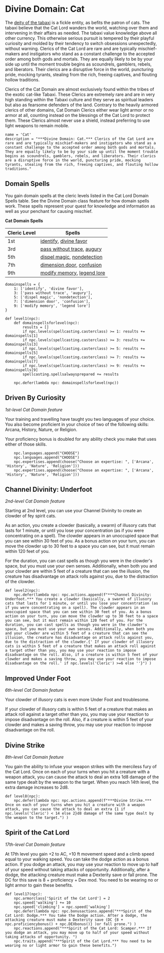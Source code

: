# Divine Domain: Cat
The [deity of the tabaxi](../../Religions/Pantheon/CatLord.md) is a fickle entity, as befits the patron of cats. The tabaxi believe that the Cat Lord wanders the world, watching over them and intervening in their affairs as needed. The tabaxi value knowledge above all other currency. This otherwise serious pursuit is tempered by their playful curiosity and molded by their tendency to switch obsessions unexpectedly, without warning. Clerics of the Cat Lord are rare and are typically mischief-makers and instigators who stand as a constant challenge to the accepted order among both gods and mortals. They are equally likely to be by your side up until the moment trouble begins as scoundrels, gamblers, rebels, and liberators. Their clerics are a disruptive force in the world, puncturing pride, mocking tyrants, stealing from the rich, freeing captives, and flouting hollow traditions. 

Clerics of the Cat Domain are almost exclusively found within the tribes of the exotic cat-like Tabaxi. These Clerics are extremely rare and are in very high standing within the Tabaxi culture and they serve as spiritual leaders but also as fearsome defenders of the land. Contrary to the heavily armored clerics of other domains, Cat Domain Clerics either wear light armor or no armor at all,  counting instead on the blessings of the Cat Lord to protect them. These Clerics almost never use a shield, instead preferring to use light weapons to remain mobile.

```
name = 'Cat'
description = "***Divine Domain: Cat.*** Clerics of the Cat Lord are rare and are typically mischief-makers and instigators who stand as a constant challenge to the accepted order among both gods and mortals. They are equally likely to be by your side up until the moment trouble begins as scoundrels, gamblers, rebels, and liberators. Their clerics are a disruptive force in the world, puncturing pride, mocking tyrants, stealing from the rich, freeing captives, and flouting hollow traditions."
```

## Domain Spells
You gain domain spells at the cleric levels listed in the Cat Lord Domain Spells table. See the Divine Domain class feature for how domain spells work. These spells represent your quest for knowledge and information as well as your penchant for causing mischief.

**Cat Domain Spells**

Cleric Level | Spells
------------ | ------
1st	| [identify](../../Magic/Spells/identify.md), [divine favor](../../Magic/Spells/divine-favor.md)
3rd	| [pass without trace](../../Magic/Spells/pass-without-trace.md), [augury](../../Magic/Spells/augury.md)
5th	| [dispel magic](../../Magic/Spells/dispel-magic.md), [nondetection](../../Magic/Spells/nondetection.md)
7th	| [dimension door](../../Magic/Spells/dimension-door.md), [confusion](../../Magic/Spells/confusion.md)
9th	| [modify memory](../../Magic/Spells/modify-memory.md), [legend lore](../../Magic/Spells/legend-lore.md)

```
domainspells = {
    1: ['identify', 'divine favor'],
    3: ['pass without trace', 'augury'],
    5: ['dispel magic', 'nondetection'],
    7: ['dimension door', 'confusion'],
    9: ['modify memory', 'legend lore']
}

def level1(npc):
    def domainspellsforlevel(npc):
        results = []
        if npc.levels(spellcasting.casterclass) >= 1: results += domainspells[1]
        if npc.levels(spellcasting.casterclass) >= 3: results += domainspells[3]
        if npc.levels(spellcasting.casterclass) >= 5: results += domainspells[5]
        if npc.levels(spellcasting.casterclass) >= 7: results += domainspells[7]
        if npc.levels(spellcasting.casterclass) >= 9: results += domainspells[9]
        spellcasting.spellsalwaysprepared += results

    npc.defer(lambda npc: domainspellsforlevel(npc))
```

## Driven By Curiosity
*1st-level Cat Domain feature*

Your training and travelling have taught you two languages of your choice. You also become proficient in your choice of two of the following skills: Arcana, History, Nature, or Religion.

Your proficiency bonus is doubled for any ability check you make that uses either of those skills.

```
    npc.languages.append("CHOOSE")
    npc.languages.append("CHOOSE")
    npc.expertises.append(choose("Choose an expertise: ", ['Arcana', 'History', 'Nature', 'Religion']))
    npc.expertises.append(choose("Choose an expertise: ", ['Arcana', 'History', 'Nature', 'Religion']))
```

## Channel Divinity: Underfoot
*2nd-level Cat Domain feature*

Starting at 2nd level, you can use your Channel Divinity to create an clowder of fey spirit cats.

As an action, you create a clowder (basically, a swarm) of illusory cats that lasts for 1 minute, or until you lose your concentration (as if you were concentrating on a spell). The clowder appears in an unoccupied space that you can see within 30 feet of you. As a bonus action on your turn, you can move the clowder up to 30 feet to a space you can see, but it must remain within 120 feet of you.

For the duration, you can cast spells as though you were in the clowder's space, but you must use your own senses. Additionally, when both you and your clowder are within 5 feet of a creature that can see the illusion, the creature has disadvantage on attack rolls against you, due to the distraction of the clowder.

```
def level2(npc):
    npc.defer(lambda npc: npc.actions.append(f"***Channel Divinity: Underfoot.*** You create a clowder (basically, a swarm) of illusory cats that lasts for 1 minute, or until you lose your concentration (as if you were concentrating on a spell). The clowder appears in an unoccupied space that you can see within 30 feet of you. As a bonus action on your turn, you can move the clowder up to 30 feet to a space you can see, but it must remain within 120 feet of you. For the duration, you can cast spells as though you were in the clowder's space, but you must use your own senses. Additionally, when both you and your clowder are within 5 feet of a creature that can see the illusion, the creature has disadvantage on attack rolls against you, due to the distraction of the clowder.{' If your clowder of illusory cats is within 5 feet of a creature that makes an attack roll against a target other than you, you may use your reaction to impose disadvantage on the roll. Also, if a creature is within 5 feet of your clowder and makes a saving throw, you may use your reaction to impose disadvantage on the roll.' if npc.levels('Cleric') >=6 else ''}") )
```

## Improved Under Foot
*6th-level Cat Domain feature*

Your clowder of illusory cats is even more Under Foot and troublesome.

If your clowder of illusory cats is within 5 feet of a creature that makes an attack roll against a target other than you, you may use your reaction to impose disadvantage on the roll. Also, if a creature is within 5 feet of your clowder and makes a saving throw, you may use your reaction to impose disadvantage on the roll.

## Divine Strike
*8th-level Cat Domain feature*

You gain the ability to infuse your weapon strikes with the merciless fury of the Cat Lord. Once on each of your turns when you hit a creature with a weapon attack, you can cause the attack to deal an extra 1d8 damage of the same type dealt by the weapon to the target. When you reach 14th level, the extra damage increases to 2d8.

```
def level8(npc):
    npc.defer(lambda npc: npc.actions.append(f"***Divine Strike.*** Once on each of your turns when you hit a creature with a weapon attack, you can cause the attack to deal an extra {1 if npc.levels('Cleric') < 14 else 2}d8 damage of the same type dealt by the weapon to the target.") )
```

## Spirit of the Cat Lord
*17th-level Cat Domain feature*

At 17th level you gain +2 to AC, +10 ft movement speed and a climb speed equal to your walking speed. You can take the dodge action as a bonus action. If you dodge an attack, you may use your reaction to move up to half of your speed without taking attacks of opportunity. Additionally, after a dodge, the attacking creature must make a Dexterity save or fall prone. The DC for this save is 8 + proficiency + Dex mod. You need to be wearing no or light armor to gain these benefits.

```
def level17(npc):
    npc.armorclass['Spirit of the Cat Lord'] = 2
    npc.speed['walking'] += 10
    npc.speed['climbing'] = npc.speed['walking']
    npc.defer(lambda npc: npc.bonusactions.append("***Spirit of the Cat Lord: Dodge.*** You take the Dodge action. After a dodge, the attacking creature must make a Dexterity save (DC {8 + npc.proficiencybonus() + npc.DEXbonus()} )or fall prone.") )
    npc.reactions.append("***Spirit of the Cat Lord: Scamper.*** If you dodge an attack, you may move up to half of your speed without taking attacks of opportunity. ")
    npc.traits.append("***Spirit of the Cat Lord.*** You need to be wearing no or light armor to gain these benefits.")
```
